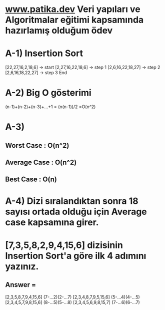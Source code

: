 # www.patika.dev Veri yapıları ve Algoritmalar eğitimi kapsamında hazırlamış olduğum ödev

# A-1) Insertion Sort
[22,27,16,2,18,6] -> start
[2,27,16,22,18,6] -> step 1
[2,6,16,22,18,27] -> step 2
[2,6,16,18,22,27] -> step 3 End

# A-2) Big O gösterimi 
(n-1)+(n-2)+(n-3)+...+1 = (n(n-1))/2 =O(n^2) 
# A-3) 
## Worst Case   : O(n^2)
## Average Case : O(n^2)
## Best Case    : O(n)

# A-4) Dizi sıralandıktan sonra 18 sayısı ortada olduğu için Average case kapsamına girer.


# [7,3,5,8,2,9,4,15,6] dizisinin Insertion Sort'a göre ilk 4 adımını yazınız.

## Answer = 
[2,3,5,8,7,9,4,15,6] (7-...2)(2-...7)
[2,3,4,8,7,9,5,15,6] (5-...4)(4-...5)
[2,3,4,5,7,9,8,15,6] (8-...5)(5-...8)
[2,3,4,5,6,9,8,15,7] (7-...6)(6-...7)